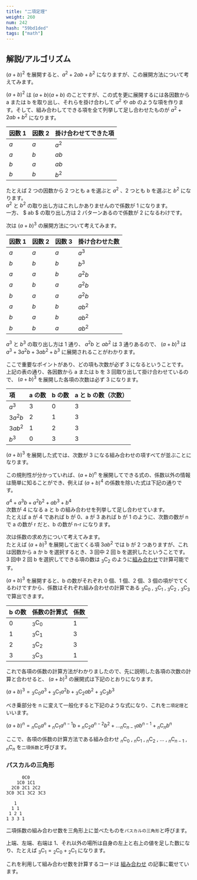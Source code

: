 ```yaml
---
title: "二項定理"
weight: 260
num: 242
hash: "59bd1ded"
tags: ["math"]
---
```


## 解説/アルゴリズム

$(a+b)^2$ を展開すると、$a^2 + 2ab + b^2$ になりますが、この展開方法について考えてみます。

$(a+b)^2$ は $(a+b)(a+b)$ のことですが、この式を更に展開するには各因数から a または b を取り出し、それらを掛け合わして $a^2$ や $ab$ のような項を作ります。そして、組み合わしてできる項を全て列挙して足し合わせたものが $a^2 + 2ab + b^2$ になります。

| 因数 1 | 因数 2 | 掛け合わせてできた項 |
| :----- | :----- | :------------------- |
| $a$    | $a$    | $a^2$                |
| $a$    | $b$    | $ab$                 |
| $b$    | $a$    | $ab$                 |
| $b$    | $b$    | $b^2$                |

たとえば 2 つの因数から 2 つとも a を選ぶと $a^2$ 、2 つとも b を選ぶと $b^2$ になります。  
$a^2$ と $b^2$ の取り出し方はこれしかありませんので係数が 1 になります。  
一方、 $ ab $ の取り出し方は 2 パターンあるので係数が 2 になるわけです。

次は $(a+b)^3$ の展開方法について考えてみます。

| 因数 1 | 因数 2 | 因数 3 | 掛け合わせた数 |
| :----- | :----- | :----- | :------------- |
| $a$    | $a$    | $a$    | $a^3$          |
| $b$    | $b$    | $b$    | $b^3$          |
| $a$    | $a$    | $b$    | $a^2b$         |
| $a$    | $b$    | $a$    | $a^2b$         |
| $b$    | $a$    | $a$    | $a^2b$         |
| $a$    | $b$    | $b$    | $ab^2$         |
| $b$    | $a$    | $b$    | $ab^2$         |
| $b$    | $b$    | $a$    | $ab^2$         |

$a^3$ と $b^3$ の取り出し方は 1 通り、 $a^2b$ と $ab^2$ は 3 通りあるので、 $(a+b)^3$ は $a^3 + 3a^2b + 3ab^2 + b^3$ に展開されることがわかります。

ここで重要なポイントがあり、どの項も次数が必ず 3 になるということです。  
上記の表の通り、各因数から a または b を 3 回取り出して掛け合わせているので、 $(a+b)^3$ を展開した各項の次数は必ず 3 になります。

| 項      | a の数 | b の数 | a と b の数（次数） |
| :------ | :----- | :----- | :------------------ |
| $a^3$   | 3      | 0      | 3                   |
| $3a^2b$ | 2      | 1      | 3                   |
| $3ab^2$ | 1      | 2      | 3                   |
| $b^3$   | 0      | 3      | 3                   |

$(a+b)^3$ を展開した式では、次数が 3 になる組み合わせの項すべてが並ぶことになります。

この規則性が分かっていれば、$(a+b)^n$ を展開してできる式の、係数以外の情報は簡単に知ることができ、例えば $(a+b)^4$ の係数を除いた式は下記の通りです。

$a^4 + a^3b + a^2b^2 + ab^3 + b^4$  
次数が 4 になる a と b の組み合わせを列挙して足し合わせています。  
たとえば a が 4 であれば b が 0、a が 3 あれば b が 1 のように、次数の数が n で a の数が r だと、b の数が n-r になります。

次は係数の求め方について考えてみます。  
たとえば $(a+b)^3$ を展開して出てくる項 $3ab^2$ では b が 2 つありますが、これは因数から a か b を選択するとき、3 回中 2 回 b を選択したということです。  
3 回中 2 回 b を選択してできる項の数は $_3 \mathrm{C} _2$ のように[組み合わせ](/10c33141)で計算可能です。

$(a+b)^3$ を展開すると、b の数がそれぞれ 0 個、1 個、2 個、3 個の項がでてくるわけですから、係数はそれぞれ組み合わせの計算である $_3 \mathrm{C} _0$ , $_3 \mathrm{C} _1$ , $_3 \mathrm{C} _2$ , $_3 \mathrm{C} _3$ で算出できます。

| b の数 | 係数の計算式       | 係数 |
| :----- | :----------------- | :--- |
| 0      | $_3 \mathrm{C} _0$ | 1    |
| 1      | $_3 \mathrm{C} _1$ | 3    |
| 2      | $_3 \mathrm{C} _2$ | 3    |
| 3      | $_3 \mathrm{C} _3$ | 1    |

これで各項の係数の計算方法がわかりましたので、先に説明した各項の次数の計算と合わせると、 $(a+b)^3$ の展開式は下記のとおりになります。

$(a+b)^3 = {_3 \mathrm{C} _0a^3} + {_3 \mathrm{C} _1a^2b} + {_3 \mathrm{C} _2ab^2} + {_3 \mathrm{C} _3b^3}$

べき乗部分を n に変えて一般化すると下記のような式になり、これを`二項定理`といいます。

$(a+b)^n = {_n \mathrm{C} _0a^n} + {_n \mathrm{C} _1a^{n-1}b} + {_n \mathrm{C} _2a^{n-2}b^2} + ... {_n \mathrm{C} _{n-1}ab^{n-1}} + {_n \mathrm{C} _nb^n}$

ここで、各項の係数の計算方法である組み合わせ $_n \mathrm{C} _0$ , $_n \mathrm{C} _1$ , $_n \mathrm{C} _2$ , ... , $_n \mathrm{C} _{n-1}$ , $_n \mathrm{C} _n$ を`二項係数`と呼びます。

### パスカルの三角形

```text
      0C0
    1C0 1C1
  2C0 2C1 2C2
3C0 3C1 3C2 3C3
```

```text
   1
  1 1
 1 2 1
1 3 3 1
```

二項係数の組み合わせ数を三角形上に並べたものを`パスカルの三角形`と呼びます。

上端、左端、右端は 1、それ以外の場所は自身の左上と右上の値を足した数になり、たとえば $_3 \mathrm{C} _1 = {_2\mathrm{C} _0} + {_2 \mathrm{C} _1}$ になります。

これを利用して組み合わせ数を計算するコードは [組み合わせ](/10c33141) の記事に載せています。
